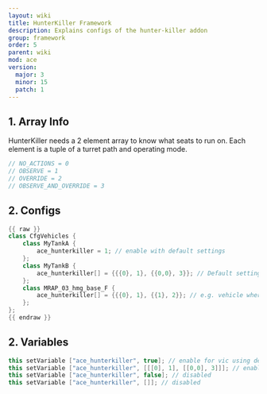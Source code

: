 ```yaml
---
layout: wiki
title: HunterKiller Framework
description: Explains configs of the hunter-killer addon
group: framework
order: 5
parent: wiki
mod: ace
version:
  major: 3
  minor: 15
  patch: 1
---
```


## 1. Array Info

HunterKiller needs a 2 element array to know what seats to run on.
Each element is a tuple of a turret path and operating mode.
```cpp
// NO_ACTIONS = 0
// OBSERVE = 1
// OVERRIDE = 2
// OBSERVE_AND_OVERRIDE = 3
```


## 2. Configs

```cpp
{{ raw }}
class CfgVehicles {
    class MyTankA {
        ace_hunterkiller = 1; // enable with default settings
    };
    class MyTankB {
        ace_hunterkiller[] = {{{0}, 1}, {{0,0}, 3}}; // Default settings: (gunner can observe, commander can observe and override gunner)
    };
    class MRAP_03_hmg_base_F {
        ace_hunterkiller[] = {{{0}, 1}, {{1}, 2}}; // e.g. vehicle where commander is [1] instead of [0,0]
    };
};
{{ endraw }}
```

## 2. Variables

```cpp
this setVariable ["ace_hunterkiller", true]; // enable for vic using default settings
this setVariable ["ace_hunterkiller", [[[0], 1], [[0,0], 3]]]; // enable using custom array
this setVariable ["ace_hunterkiller", false]; // disabled
this setVariable ["ace_hunterkiller", []]; // disabled
```
